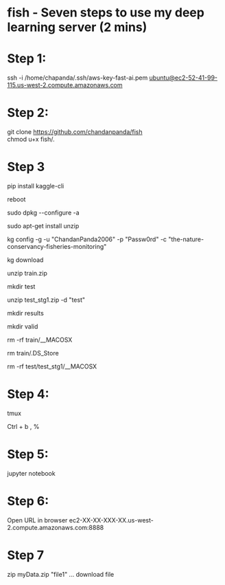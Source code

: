 # fish - Seven steps to use my deep learning server (2 mins)

# Step 1:
ssh -i /home/chapanda/.ssh/aws-key-fast-ai.pem ubuntu@ec2-52-41-99-115.us-west-2.compute.amazonaws.com

# Step 2:
git clone https://github.com/chandanpanda/fish	
chmod u+x fish/*.*

# Step 3
pip install kaggle-cli

reboot

sudo dpkg --configure -a

sudo apt-get install unzip

kg config -g -u "ChandanPanda2006" -p "Passw0rd" -c "the-nature-conservancy-fisheries-monitoring"

kg download

unzip train.zip

mkdir test

unzip test_stg1.zip -d "test"

mkdir results

mkdir valid

rm -rf train/__MACOSX

rm train/.DS_Store

rm -rf test/test_stg1/__MACOSX

# Step 4:
tmux

Ctrl + b , %

# Step 5:
jupyter notebook

# Step 6:
Open URL in browser
ec2-XX-XX-XXX-XX.us-west-2.compute.amazonaws.com:8888

# Step 7 

zip myData.zip "file1" ...
download file
